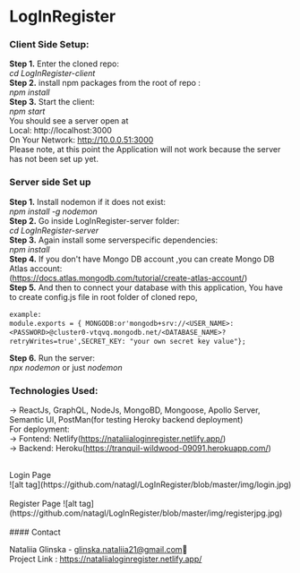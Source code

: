 # LogInRegister

### Client Side Setup:
**Step 1.** Enter the cloned repo:<br>
*cd LogInRegister-client<br>*
**Step 2.** install npm packages from the root of repo :<br>
*npm install <br>*
**Step 3.** Start the client: <br> 
*npm start <br>*
You should see a server open at  <br>
Local:   http://localhost:3000 <br>
On Your Network:  http://10.0.0.51:3000<br>
Please note, at this point the Application will not work because the server has not been set up yet.<br>

### Server side Set up<br>
**Step 1.** Install nodemon if it does not exist:<br>
*npm install -g nodemon<br>*
**Step 2.** Go inside LogInRegister-server folder:<br>
*cd LogInRegister-server  <br>*
**Step 3.** Again install some serverspecific dependencies: <br>
*npm install  <br>*
**Step 4.** If you don't have Mongo DB account ,you can create Mongo DB Atlas account:<br>
(https://docs.atlas.mongodb.com/tutorial/create-atlas-account/)<br>
**Step 5.** And then to connect your database with this application, You have to create config.js file in root folder of cloned repo,

```
example:
module.exports = { MONGODB:or'mongodb+srv://<USER_NAME>:<PASSWORD>@cluster0-vtqvq.mongodb.net/<DATABASE_NAME>?retryWrites=true',SECRET_KEY: "your own secret key value"};
```  

**Step 6.**  Run the server:<br>
*npx nodemon* or just *nodemon*<br>
  
### Technologies Used:<br>
-> ReactJs, GraphQL, NodeJs, MongoBD, Mongoose, Apollo Server, Semantic UI, PostMan(for testing Heroky backend deployment)<br>
For deployment:<br>
-> Fontend: Netlify(https://nataliialoginregister.netlify.app/)<br>
-> Backend: Heroku(https://tranquil-wildwood-09091.herokuapp.com/) <br>

<br>
Login Page
<br>
![alt tag](https://github.com/natagl/LogInRegister/blob/master/img/login.jpg)
<br>
<br>
Register Page
![alt tag](https://github.com/natagl/LogInRegister/blob/master/img/registerjpg.jpg)
<br>
<br>
#### Contact<br>

Nataliia Glinska - glinska.nataliia21@gmail.com📩<br>
Project Link : https://nataliialoginregister.netlify.app/<br>
<br>


